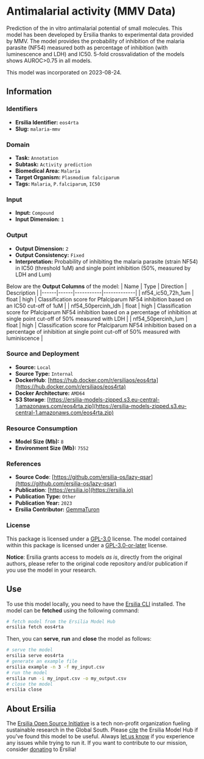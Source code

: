 # Antimalarial activity (MMV Data)

Prediction of the in vitro antimalarial potential of small molecules. This model has been developed by Ersilia thanks to experimental data provided by MMV. The model provides the probability of inhibition of the malaria parasite (NF54) measured both as percentage of inhibition (with luminescence and LDH) and IC50. 5-fold crossvalidation of the models shows AUROC>0.75 in all models.

This model was incorporated on 2023-08-24.

## Information
### Identifiers
- **Ersilia Identifier:** `eos4rta`
- **Slug:** `malaria-mmv`

### Domain
- **Task:** `Annotation`
- **Subtask:** `Activity prediction`
- **Biomedical Area:** `Malaria`
- **Target Organism:** `Plasmodium falciparum`
- **Tags:** `Malaria`, `P.falciparum`, `IC50`

### Input
- **Input:** `Compound`
- **Input Dimension:** `1`

### Output
- **Output Dimension:** `2`
- **Output Consistency:** `Fixed`
- **Interpretation:** Probability of inhibiting the malaria parasite (strain NF54) in IC50 (threshold 1uM) and single point inhibition (50%, measured by LDH and Lum)

Below are the **Output Columns** of the model:
| Name | Type | Direction | Description |
|------|------|-----------|-------------|
| nf54_ic50_72h_1um | float | high | Classification score for Pfalciparum NF54 inhibition based on an IC50 cut-off of 1uM |
| nf54_50percinh_ldh | float | high | Classification score for Pfalciparum NF54 inhibition based on a percentage of inhibition at single point cut-off of 50% measured with LDH |
| nf54_50percinh_lum | float | high | Classification score for Pfalciparum NF54 inhibition based on a percentage of inhibition at single point cut-off of 50% measured with luminiscence |


### Source and Deployment
- **Source:** `Local`
- **Source Type:** `Internal`
- **DockerHub**: [https://hub.docker.com/r/ersiliaos/eos4rta](https://hub.docker.com/r/ersiliaos/eos4rta)
- **Docker Architecture:** `AMD64`
- **S3 Storage**: [https://ersilia-models-zipped.s3.eu-central-1.amazonaws.com/eos4rta.zip](https://ersilia-models-zipped.s3.eu-central-1.amazonaws.com/eos4rta.zip)

### Resource Consumption
- **Model Size (Mb):** `8`
- **Environment Size (Mb):** `7552`


### References
- **Source Code**: [https://github.com/ersilia-os/lazy-qsar](https://github.com/ersilia-os/lazy-qsar)
- **Publication**: [https://ersilia.io](https://ersilia.io)
- **Publication Type:** `Other`
- **Publication Year:** `2023`
- **Ersilia Contributor:** [GemmaTuron](https://github.com/GemmaTuron)

### License
This package is licensed under a [GPL-3.0](https://github.com/ersilia-os/ersilia/blob/master/LICENSE) license. The model contained within this package is licensed under a [GPL-3.0-or-later](LICENSE) license.

**Notice**: Ersilia grants access to models _as is_, directly from the original authors, please refer to the original code repository and/or publication if you use the model in your research.


## Use
To use this model locally, you need to have the [Ersilia CLI](https://github.com/ersilia-os/ersilia) installed.
The model can be **fetched** using the following command:
```bash
# fetch model from the Ersilia Model Hub
ersilia fetch eos4rta
```
Then, you can **serve**, **run** and **close** the model as follows:
```bash
# serve the model
ersilia serve eos4rta
# generate an example file
ersilia example -n 3 -f my_input.csv
# run the model
ersilia run -i my_input.csv -o my_output.csv
# close the model
ersilia close
```

## About Ersilia
The [Ersilia Open Source Initiative](https://ersilia.io) is a tech non-profit organization fueling sustainable research in the Global South.
Please [cite](https://github.com/ersilia-os/ersilia/blob/master/CITATION.cff) the Ersilia Model Hub if you've found this model to be useful. Always [let us know](https://github.com/ersilia-os/ersilia/issues) if you experience any issues while trying to run it.
If you want to contribute to our mission, consider [donating](https://www.ersilia.io/donate) to Ersilia!

